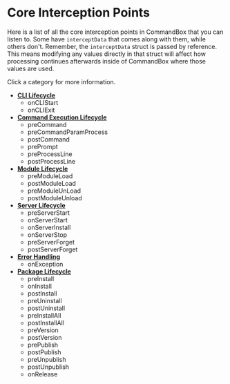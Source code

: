 # Core Interception Points

Here is a list of all the core interception points in CommandBox that you can listen to. Some have `interceptData` that comes along with them, while others don't. Remember, the `interceptData` struct is passed by reference. This means modifying any values directly in that struct will affect how processing continues afterwards inside of CommandBox where those values are used.

Click a category for more information.

* [**CLI Lifecycle**](cli-lifecycle.md)
  * onCLIStart
  * onCLIExit
* [**Command Execution Lifecycle**](command-execution-lifecycle.md)
  * preCommand
  * preCommandParamProcess
  * postCommand
  * prePrompt
  * preProcessLine
  * postProcessLine
* [**Module Lifecycle**](module-lifecycle.md)
  * preModuleLoad
  * postModuleLoad
  * preModuleUnLoad
  * postModuleUnload
* [**Server Lifecycle**](server-lifecycle.md)
  * preServerStart
  * onServerStart
  * onServerInstall
  * onServerStop
  * preServerForget
  * postServerForget
* [**Error Handling**](error-handling.md)
  * onException
* [**Package Lifecycle**](package-lifecycle.md)
  * preInstall
  * onInstall
  * postInstall
  * preUninstall
  * postUninstall
  * preInstallAll
  * postInstallAll
  * preVersion
  * postVersion
  * prePublish
  * postPublish
  * preUnpublish
  * postUnpublish
  * onRelease

